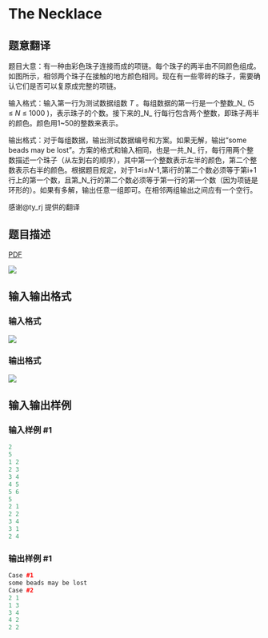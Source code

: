 # The Necklace

## 题意翻译

题目大意：有一种由彩色珠子连接而成的项链。每个珠子的两半由不同颜色组成。如图所示，相邻两个珠子在接触的地方颜色相同。现在有一些零碎的珠子，需要确认它们是否可以复原成完整的项链。

输入格式：输入第一行为测试数据组数 _T_ 。每组数据的第一行是一个整数_N_ (5 ≤ _N_ ≤ 1000 )，表示珠子的个数。接下来的_N_ 行每行包含两个整数，即珠子两半的颜色。颜色用1~50的整数来表示。

输出格式：对于每组数据，输出测试数据编号和方案。如果无解，输出“some beads may be lost”。方案的格式和输入相同，也是一共_N_ 行，每行用两个整数描述一个珠子（从左到右的顺序），其中第一个整数表示左半的颜色，第二个整数表示右半的颜色。根据题目规定，对于1≤i≤_N_-1,第i行的第二个数必须等于第i+1行上的第一个数，且第_N_行的第二个数必须等于第一行的第一个数（因为项链是环形的）。如果有多解，输出任意一组即可。在相邻两组输出之间应有一个空行。

感谢@ty_rj 提供的翻译

## 题目描述

[problemUrl]: https://uva.onlinejudge.org/index.php?option=com_onlinejudge&Itemid=8&category=12&page=show_problem&problem=995

[PDF](https://uva.onlinejudge.org/external/100/p10054.pdf)

![](https://cdn.luogu.com.cn/upload/vjudge_pic/UVA10054/2e753e5dba6b85f5047238062edebd4c0ac8e1bf.png)

## 输入输出格式

### 输入格式

![](https://cdn.luogu.com.cn/upload/vjudge_pic/UVA10054/09c4a2412e7e218f74e555864422eea456a299bd.png)

### 输出格式

![](https://cdn.luogu.com.cn/upload/vjudge_pic/UVA10054/755ea93473fb418b16165d3a546f94402917b427.png)

## 输入输出样例

### 输入样例 #1

```cpp
2
5
1 2
2 3
3 4
4 5
5 6
5
2 1
2 2
3 4
3 1
2 4
```


### 输出样例 #1

```cpp
Case #1
some beads may be lost
Case #2
2 1
1 3
3 4
4 2
2 2
```


